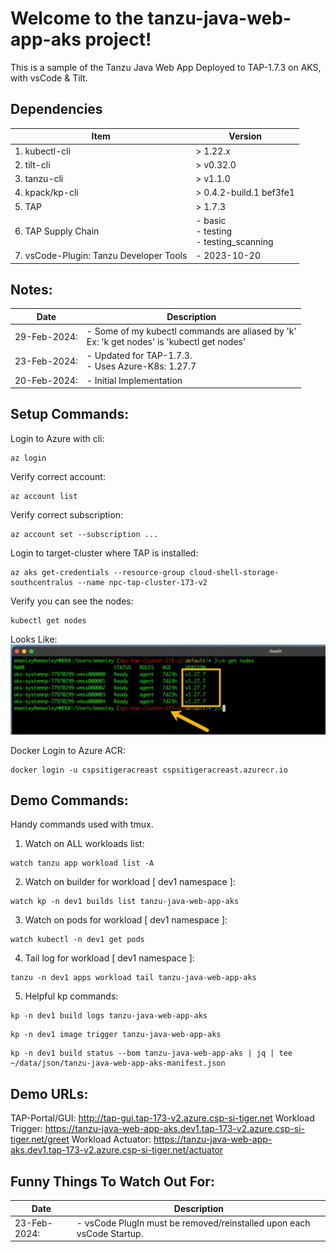 # Welcome to the tanzu-java-web-app-aks project!

This is a sample of the Tanzu Java Web App Deployed to TAP-1.7.3 on AKS, with vsCode & Tilt.


## Dependencies
| Item    | Version |
| ------- | ------------------ |
| 1. kubectl-cli | > 1.22.x |
| 2. tilt-cli | > v0.32.0 |
| 3. tanzu-cli | > v1.1.0 |
| 4. kpack/kp-cli | > 0.4.2-build.1 bef3fe1 |
| 5. TAP | > 1.7.3 |
| 6. TAP Supply Chain | - basic <br> - testing <br> - testing_scanning |
| 7. vsCode-Plugin: Tanzu Developer Tools | - 2023-10-20 |

## Notes:

| Date     | Description |
| -------- | ------- |
| 29-Feb-2024:  | - Some of my kubectl commands are aliased by 'k' <br> Ex: 'k get nodes' is 'kubectl get nodes'   |
| 23-Feb-2024:  | - Updated for TAP-1.7.3. <br> - Uses Azure-K8s: 1.27.7    |
| 20-Feb-2024:  | - Initial Implementation     |

## Setup Commands:

Login to Azure with cli:
```
az login
```

Verify correct account:
```
az account list
```

Verify correct subscription:
```
az account set --subscription ...
```

Login to target-cluster where TAP is installed:
```
az aks get-credentials --resource-group cloud-shell-storage-southcentralus --name npc-tap-cluster-173-v2
```

Verify you can see the nodes:
```
kubectl get nodes
```
Looks Like:
![screenshot](./media/k8s-cluster.jpg)

Docker Login to Azure ACR:
```
docker login -u cspsitigeracreast cspsitigeracreast.azurecr.io
```
## Demo Commands:

Handy commands used with tmux.

1. Watch on ALL workloads list:
```
watch tanzu app workload list -A
```

2. Watch on builder for workload [ dev1 namespace ]:
```
watch kp -n dev1 builds list tanzu-java-web-app-aks
```

3. Watch on pods for workload [ dev1 namespace ]:
```
watch kubectl -n dev1 get pods
```

4. Tail log for workload [ dev1 namespace ]:
```
tanzu -n dev1 apps workload tail tanzu-java-web-app-aks
```

5. Helpful kp commands:
```
kp -n dev1 build logs tanzu-java-web-app-aks
```
```
kp -n dev1 image trigger tanzu-java-web-app-aks
```
```
kp -n dev1 build status --bom tanzu-java-web-app-aks | jq | tee ~/data/json/tanzu-java-web-app-aks-manifest.json
```

## Demo URLs:

TAP-Portal/GUI: <http://tap-gui.tap-173-v2.azure.csp-si-tiger.net> 
Workload Trigger: <https://tanzu-java-web-app-aks.dev1.tap-173-v2.azure.csp-si-tiger.net/greet>
Workload Actuator: <https://tanzu-java-web-app-aks.dev1.tap-173-v2.azure.csp-si-tiger.net/actuator>







## Funny Things To Watch Out For:
| Date    | Description |
| ------- | ------------------ |
| 23-Feb-2024: | - vsCode PlugIn must be removed/reinstalled upon each vsCode Startup. |







